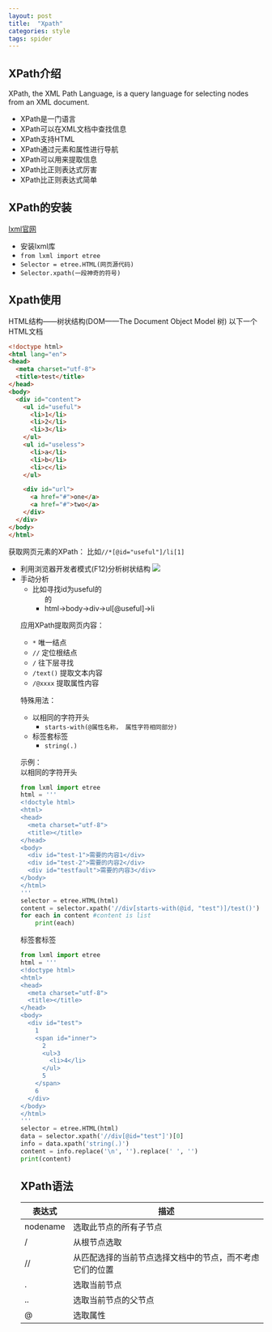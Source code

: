 ```yaml
---
layout: post
title:  "Xpath"
categories: style 
tags: spider
---
```


## XPath介绍

XPath, the XML Path Language, is a query language for selecting nodes from an XML document.

* XPath是一门语言
* XPath可以在XML文档中查找信息
* XPath支持HTML
* XPath通过元素和属性进行导航
* XPath可以用来提取信息
* XPath比正则表达式厉害
* XPath比正则表达式简单

## XPath的安装

[lxml官网](http://lxml.de/tutorial.html)

* 安装lxml库
* `from lxml import etree`
* `Selector = etree.HTML(网页源代码)`
* `Selector.xpath(一段神奇的符号)`

## Xpath使用

HTML结构——树状结构(DOM——The Document Object Model 树)
以下一个HTML文档
```html
<!doctype html>
<html lang="en">
<head>
  <meta charset="utf-8">
  <title>test</title>
</head>
<body>
  <div id="content">
    <ul id="useful">
      <li>1</li>
      <li>2</li>
      <li>3</li>
    </ul>
    <ul id="useless">
      <li>a</li>
      <li>b</li>
      <li>c</li>
    </ul>

    <div id="url">
      <a href="#">one</a>
      <a href="#">two</a>
    </div>
  </div>
</body>
</html>
```
获取网页元素的XPath：
比如`//*[@id="useful"]/li[1]`  
* 利用浏览器开发者模式(F12)分析树状结构
  ![](images/chrome_xpath.png)
* 手动分析
  * 比如寻找id为useful的<ul>的<li> html->body->div->ul[@useful]->li

应用XPath提取网页内容：

* `*` 唯一结点
* `//` 定位根结点
* `/` 往下层寻找
* `/text()` 提取文本内容
* `/@xxxx` 提取属性内容

特殊用法：

* 以相同的字符开头
  * `starts-with(@属性名称， 属性字符相同部分)`
* 标签套标签
  * `string(.)`

示例：  
以相同的字符开头
```python
from lxml import etree
html = '''
<!doctyle html>
<html>
<head>
  <meta charset="utf-8">
  <title></title>
</head>
<body>
  <div id="test-1">需要的内容1</div>
  <div id="test-2">需要的内容2</div>
  <div id="testfault">需要的内容3</div>
</body>
</html>
'''
selector = etree.HTML(html)
content = selector.xpath('//div[starts-with(@id, "test")]/test()')
for each in content #content is list
    print(each)
```
标签套标签
```python
from lxml import etree
html = '''
<!doctype html>
<html>
<head>
  <meta charset="utf-8">
  <title></title>
</head>
<body>
  <div id="test">
    1
    <span id="inner">
      2
      <ul>3
        <li>4</li>
      </ul>
      5
    </span>
    6
  </div>
</body>
</html>
'''
selector = etree.HTML(html)
data = selector.xpath('//div[@id="test"]')[0]
info = data.xpath('string(.)')
content = info.replace('\n', '').replace(' ', '')
print(content)
```

## XPath语法

表达式 | 描述
--- | ---
nodename | 选取此节点的所有子节点
/ | 从根节点选取
// | 从匹配选择的当前节点选择文档中的节点，而不考虑它们的位置
. | 选取当前节点
.. | 选取当前节点的父节点
@ | 选取属性

